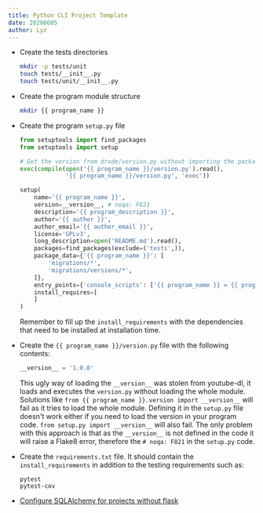 ```yaml
---
title: Python CLI Project Template
date: 20200605
author: Lyz
---
```




* Create the tests directories
    ```bash
    mkdir -p tests/unit
    touch tests/__init__.py
    touch tests/unit/__init__.py
    ```

* Create the program module structure
    ```bash
    mkdir {{ program_name }}
    ```

* Create the program `setup.py` file
    ```python
    from setuptools import find_packages
    from setuptools import setup

    # Get the version from drode/version.py without importing the package
    exec(compile(open('{{ program_name }}/version.py').read(),
                 '{{ program_name }}/version.py', 'exec'))

    setup(
        name='{{ program_name }}',
        version=__version__, # noqa: F821
        description='{{ program_description }}',
        author='{{ author }}',
        author_email='{{ author_email }}',
        license='GPLv3',
        long_description=open('README.md').read(),
        packages=find_packages(exclude=('tests',)),
        package_data={'{{ program_name }}': [
            'migrations/*',
            'migrations/versions/*',
        ]},
        entry_points={'console_scripts': ['{{ program_name }} = {{ program_name }}:main']},
        install_requires=[
        ]
    )
    ```
    Remember to fill up the `install_requirements` with the dependencies that
    need to be installed at installation time.
* Create the `{{ program_name }}/version.py` file with the following contents:
    ```python
    __version__ = '1.0.0'
    ```

   This ugly way of loading the `__version__` was stolen from youtube-dl, it
   loads and executes the `version.py` without loading the whole module.
   Solutions like `from {{ program_name }}.version import __version__` will fail
   as it tries to load the whole module. Defining it in the `setup.py` file
   doesn't work either if you need to load the version in your program code.
   `from setup.py import __version__` will also fail. The only problem with this
   approach is that as the `__version__` is not defined in the code it will
   raise a Flake8 error, therefore the `#
   noqa: F821` in the `setup.py` code.

* Create the `requirements.txt` file. It should contain the
    `install_requirements` in addition to the testing requirements such as:
    ```
    pytest
    pytest-cov
    ```

* [Configure SQLAlchemy for projects without
    flask](python_sqlalchemy_without_flask.md)
